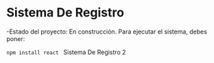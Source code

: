 <h1>Sistema De Registro</h1>
-Estado del proyecto: En construcción.
Para ejecutar el sistema, debes poner:

```npm install react ```
Sistema De Registro 2
